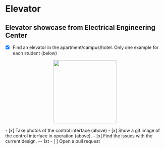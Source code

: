 # Elevator

## Elevator showcase from Electrical Engineering Center
- [x] Find an elevator in the apartment/campus/hotel. Only one example for each student (below)
<p align="center">
<img src="https://github.com/Alex-Nguyen/Elevator/blob/master/lift.gif" width="200px">
  </p>
- [x] Take photos of the control interface (above)
- [x] Show a gif image of the control interface in operation (above).
- [x] Find the issues with the current design.
-- 1st
- [ ] Open a pull request
